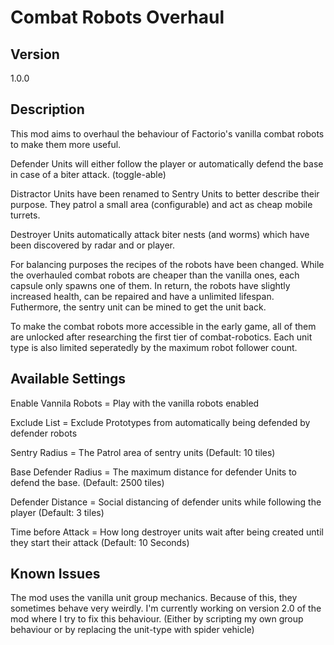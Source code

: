 # Combat Robots Overhaul

## Version
1.0.0

## Description
This mod aims to overhaul the behaviour of Factorio's vanilla combat robots to make them more useful. 

Defender Units will either follow the player or automatically defend the base in case of a biter attack. (toggle-able)

Distractor Units have been renamed to Sentry Units to better describe their purpose. They patrol a small area (configurable) and act as cheap mobile turrets. 

Destroyer Units automatically attack biter nests (and worms) which have been discovered by radar and or player.

For balancing purposes the recipes of the robots have been changed. While the overhauled combat robots are cheaper than the vanilla ones, each capsule only spawns one of them. In return, the robots have slightly increased health, can be repaired and have a unlimited lifespan. Futhermore, the sentry unit can be mined to get the unit back. 

To make the combat robots more accessible in the early game, all of them are unlocked after researching the first tier of combat-robotics. Each unit type is also limited seperatedly by the maximum robot follower count. 

## Available Settings
Enable Vannila Robots = Play with the vanilla robots enabled

Exclude List = Exclude Prototypes from automatically being defended by defender robots

Sentry Radius = The Patrol area of sentry units (Default: 10 tiles)

Base Defender Radius = The maximum distance for defender Units to defend the base. (Default: 2500 tiles)

Defender Distance = Social distancing of defender units while following the player (Default: 3 tiles)

Time before Attack = How long destroyer units wait after being created until they start their attack (Default: 10 Seconds)

## Known Issues
The mod uses the vanilla unit group mechanics. Because of this, they sometimes behave very weirdly. I'm currently working on version 2.0 of the mod where I try to fix this behaviour. (Either by scripting my own group behaviour or by replacing the unit-type with spider vehicle)
